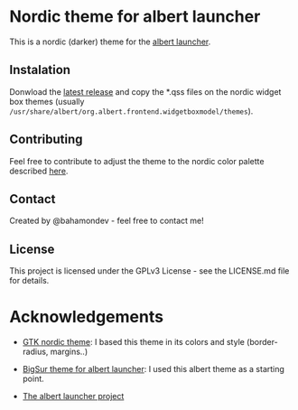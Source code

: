 # Nordic theme for albert launcher
This is a nordic (darker) theme for the [albert launcher](https://albertlauncher.github.io/). 

## Instalation
Donwload the [latest release](https://github.com/bahamondev/albert-nordic-darker-theme/releases/latest) and copy the *.qss files on the nordic widget box themes (usually `/usr/share/albert/org.albert.frontend.widgetboxmodel/themes`).

## Contributing
Feel free to contribute to adjust the theme to the nordic color palette described [here](https://github.com/arcticicestudio/nord).

## Contact

Created by @bahamondev - feel free to contact me!

## License

This project is licensed under the GPLv3 License - see the LICENSE.md file for details.

# Acknowledgements

- [GTK nordic theme](https://github.com/EliverLara/Nordic): I based this theme in its colors and style (border-radius, margins..) 

- [BigSur theme for albert launcher](https://store.kde.org/p/1410038/): I used this albert theme as a starting point.

- [The albert launcher project](https://albertlauncher.github.io/)
